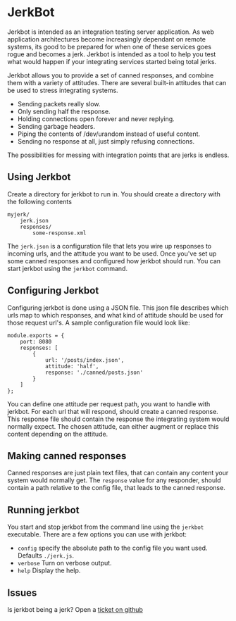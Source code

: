 # JerkBot

Jerkbot is intended as an integration testing server application.  As web application architectures become increasingly dependant on remote systems, its good to be prepared for when one of these services goes rogue and becomes a jerk. Jerkbot is intended as a tool to help you test what would happen if your integrating services started being total jerks.

Jerkbot allows you to provide a set of canned responses, and combine them with a variety of attitudes.  There are several built-in attitudes that can be used to stress integrating systems.

- Sending packets really slow.
- Only sending half the response.
- Holding connections open forever and never replying.
- Sending garbage headers.
- Piping the contents of /dev/urandom instead of useful content.
- Sending no response at all, just simply refusing connections.

The possibilities for messing with integration points that are jerks is endless.

## Using Jerkbot

Create a directory for jerkbot to run in.  You should create a directory with the following contents

	myjerk/
		jerk.json
		responses/
			some-response.xml

The `jerk.json` is a configuration file that lets you wire up responses to incoming urls, and the attitude you want to be used.  Once you've set up some canned responses and configured how jerkbot should run.  You can start jerkbot using the `jerkbot` command.

## Configuring Jerkbot

Configuring jerkbot is done using a JSON file.  This json file describes which urls map to which responses, and what kind of attitude should be used for those request url's.  A sample configuration file would look like:

	module.exports = {
		port: 8080
		responses: [
			{
				url: '/posts/index.json',
				attitude: 'half',
				response: './canned/posts.json'
			}
		]
	};

You can define one attitude per request path, you want to handle with jerkbot.  For each url that will respond, should create a canned response.  This response file should contain the response the integrating system would normally expect.  The chosen attitude, can either augment or replace this content depending on the attitude.

## Making canned responses

Canned responses are just plain text files, that can contain any content your system would normally get. The `response` value for any responder, should contain a path relative to the config file, that leads to the canned response.

## Running jerkbot

You start and stop jerkbot from the command line using the `jerkbot` executable.  There are a few options you can use with jerkbot:

- `config` specify the absolute path to the config file you want used.  Defaults `./jerk.js`.
- `verbose` Turn on verbose output.
- `help` Display the help.

## Issues

Is jerkbot being a jerk? Open a [ticket on github](http://github.com/markstory/jerkbot/issues)
